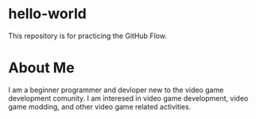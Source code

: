 # hello-world
This repository is for practicing the GitHub Flow.

# About Me
I am a beginner programmer and devloper new to the video game development comunity. I am interesed in video game development, video game modding, and other video game related activities.
